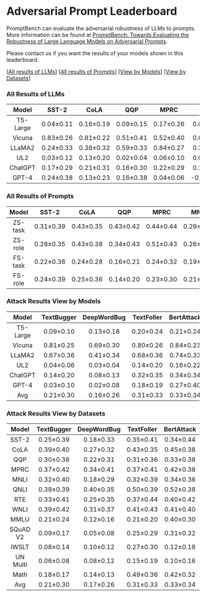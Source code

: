 # Adversarial Prompt Leaderboard

PromptBench can evaluate the adversarial robustness of LLMs to prompts. More information can be found at [PromptBench: Towards Evaluating the Robustness of Large Language Models on Adversarial Prompts](https://arxiv.org/abs/2306.04528).

Please contact us if you want the results of your models shown in this leaderboard.


[[All results of LLMs](#all-results-of-llms)] [[All results of Prompts](#all-results-of-prompts)] [[View by Models](#attack-results-view-by-models)] [[View by Datasets](#attack-results-view-by-datasets)]




### All Results of LLMs

|   Model  |   SST-2   |    CoLA   |    QQP    |    MPRC   |    MNLI    |    QNLI   |    RTE    |    WNLI   |    MMLU   |  SQuAD v2 |   IWSLT   |  UN Multi  |    Math   |    Avg    |
|:--------:|:---------:|:---------:|:---------:|:---------:|:----------:|:---------:|:---------:|:---------:|:---------:|:---------:|:---------:|:----------:|:---------:|:---------:|
| T5-Large | 0.04±0.11 | 0.16±0.19 | 0.09±0.15 | 0.17±0.26 |  0.08±0.13 | 0.33±0.25 | 0.08±0.13 | 0.13±0.14 | 0.11±0.18 | 0.05±0.12 | 0.14±0.17 |  0.13±0.14 | 0.24±0.21 | 0.13±0.19 |
|  Vicuna  | 0.83±0.26 | 0.81±0.22 | 0.51±0.41 | 0.52±0.40 |  0.67±0.38 | 0.87±0.19 | 0.78±0.23 | 0.78±0.27 | 0.41±0.24 |     -     |     -     |      -     |     -     | 0.69±0.34 |
|  LLaMA2  | 0.24±0.33 | 0.38±0.32 | 0.59±0.33 | 0.84±0.27 |  0.32±0.32 | 0.51±0.39 | 0.68±0.39 | 0.73±0.37 | 0.28±0.24 |     -     |     -     |      -     |     -     | 0.51±0.39 |
|    UL2   | 0.03±0.12 | 0.13±0.20 | 0.02±0.04 | 0.06±0.10 |  0.06±0.12 | 0.05±0.11 | 0.02±0.04 | 0.04±0.03 | 0.05±0.11 | 0.10±0.18 | 0.15±0.11 |  0.05±0.05 | 0.21±0.21 | 0.08±0.14 |
|  ChatGPT | 0.17±0.29 | 0.21±0.31 | 0.16±0.30 | 0.22±0.29 |  0.13±0.18 | 0.25±0.31 | 0.09±0.13 | 0.14±0.12 | 0.14±0.18 | 0.22±0.28 | 0.17±0.26 |  0.12±0.18 | 0.33±0.31 | 0.18±0.26 |
|   GPT-4  | 0.24±0.38 | 0.13±0.23 | 0.16±0.38 | 0.04±0.06 | -0.03±0.02 | 0.05±0.23 | 0.03±0.05 | 0.04±0.04 | 0.04±0.04 | 0.27±0.31 | 0.07±0.14 | -0.02±0.01 | 0.02±0.18 | 0.08±0.21 |



### All Results of Prompts

|  Model  |   SST-2   |    CoLA   |    QQP    |    MPRC   |    MNLI   |    QNLI   |    RTE    |    WNLI   |    MMLU   |  SQuAD v2 |   IWSLT   |  UN Multi |    Math   |    Avg    |
|:-------:|:---------:|:---------:|:---------:|:---------:|:---------:|:---------:|:---------:|:---------:|:---------:|:---------:|:---------:|:---------:|:---------:|:---------:|
| ZS-task | 0.31±0.39 | 0.43±0.35 | 0.43±0.42 | 0.44±0.44 | 0.29±0.35 | 0.46±0.39 | 0.33±0.39 | 0.36±0.36 | 0.25±0.23 | 0.16±0.26 | 0.18±0.22 | 0.17±0.18 | 0.33±0.26 | 0.33±0.36 |
| ZS-role | 0.28±0.35 | 0.43±0.38 | 0.34±0.43 | 0.51±0.43 | 0.26±0.33 | 0.51±0.40 | 0.35±0.40 | 0.39±0.39 | 0.22±0.26 | 0.20±0.28 | 0.24±0.25 | 0.15±0.16 | 0.39±0.30 | 0.34±0.37 |
| FS-task | 0.22±0.38 | 0.24±0.28 | 0.16±0.21 | 0.24±0.32 | 0.19±0.29 | 0.30±0.34 | 0.31±0.39 | 0.37±0.41 | 0.18±0.23 | 0.06±0.11 | 0.08±0.09 | 0.04±0.07 | 0.16±0.18 | 0.21±0.31 |
| FS-role | 0.24±0.39 | 0.25±0.36 | 0.14±0.20 | 0.23±0.30 | 0.21±0.33 | 0.32±0.36 | 0.27±0.38 | 0.33±0.38 | 0.14±0.20 | 0.07±0.12 | 0.11±0.10 | 0.04±0.07 | 0.17±0.17 | 0.21±0.31 |



### Attack Results View by Models

|   Model  | TextBugger | DeepWordBug | TextFoller | BertAttack |  CheckList | StressTest |  Semantic |
|:--------:|:----------:|:-----------:|:----------:|:----------:|:----------:|:----------:|:---------:|
| T5-Large |  0.09±0.10 |  0.13±0.18  |  0.20±0.24 |  0.21±0.24 |  0.04±0.08 |  0.18±0.24 | 0.10±0.09 |
|  Vicuna  |  0.81±0.25 |  0.69±0.30  |  0.80±0.26 |  0.84±0.23 |  0.64±0.27 |  0.29±0.40 | 0.74±0.25 |
|  LLaMA2  |  0.67±0.36 |  0.41±0.34  |  0.68±0.36 |  0.74±0.33 |  0.34±0.33 |  0.20±0.30 | 0.66±0.35 |
|    UL2   |  0.04±0.06 |  0.03±0.04  |  0.14±0.20 |  0.16±0.22 |  0.04±0.07 |  0.06±0.09 | 0.06±0.08 |
|  ChatGPT |  0.14±0.20 |  0.08±0.13  |  0.32±0.35 |  0.34±0.34 |  0.07±0.13 |  0.06±0.12 | 0.26±0.22 |
|   GPT-4  |  0.03±0.10 |  0.02±0.08  |  0.18±0.19 |  0.27±0.40 | -0.02±0.09 |  0.03±0.15 | 0.03±0.16 |
|    Avg   |  0.21±0.30 |  0.16±0.26  |  0.31±0.33 |  0.33±0.34 |  0.12±0.23 |  0.11±0.23 | 0.22±0.26 |



### Attack Results View by Datasets


|   Model  | TextBugger | DeepWordBug | TextFoller | BertAttack | CheckList | StressTest |  Semantic |
|:--------:|:----------:|:-----------:|:----------:|:----------:|:---------:|:----------:|:---------:|
|   SST-2  |  0.25±0.39 |  0.18±0.33  |  0.35±0.41 |  0.34±0.44 | 0.22±0.36 |  0.15±0.31 | 0.28±0.35 |
|   CoLA   |  0.39±0.40 |  0.27±0.32  |  0.43±0.35 |  0.45±0.38 | 0.23±0.30 |  0.18±0.25 | 0.34±0.37 |
|    QQP   |  0.30±0.38 |  0.22±0.31  |  0.31±0.36 |  0.33±0.38 | 0.18±0.30 |  0.06±0.25 | 0.40±0.39 |
|   MPRC   |  0.37±0.42 |  0.34±0.41  |  0.37±0.41 |  0.42±0.38 | 0.24±0.37 |  0.25±0.33 | 0.39±0.39 |
|   MNLI   |  0.32±0.40 |  0.18±0.29  |  0.32±0.39 |  0.34±0.36 | 0.14±0.24 |  0.10±0.25 | 0.22±0.24 |
|   QNLI   |  0.38±0.39 |  0.40±0.35  |  0.50±0.39 |  0.52±0.38 | 0.25±0.39 |  0.23±0.33 | 0.40±0.35 |
|    RTE   |  0.33±0.41 |  0.25±0.35  |  0.37±0.44 |  0.40±0.42 | 0.18±0.32 |  0.17±0.24 | 0.42±0.40 |
|   WNLI   |  0.39±0.42 |  0.31±0.37  |  0.41±0.43 |  0.41±0.40 | 0.24±0.32 |  0.20±0.27 | 0.49±0.39 |
|   MMLU   |  0.21±0.24 |  0.12±0.16  |  0.21±0.20 |  0.40±0.30 | 0.13±0.18 |  0.03±0.15 | 0.20±0.19 |
| SQuAD V2 |  0.09±0.17 |  0.05±0.08  |  0.25±0.29 |  0.31±0.32 | 0.02±0.03 |  0.02±0.04 | 0.08±0.09 |
|   IWSLT  |  0.08±0.14 |  0.10±0.12  |  0.27±0.30 |  0.12±0.18 | 0.10±0.10 |  0.17±0.19 | 0.18±0.14 |
| UN Multi |  0.06±0.08 |  0.08±0.12  |  0.15±0.19 |  0.10±0.16 | 0.06±0.07 |  0.09±0.11 | 0.15±0.18 |
|   Math   |  0.18±0.17 |  0.14±0.13  |  0.49±0.36 |  0.42±0.32 | 0.15±0.11 |  0.13±0.08 | 0.23±0.13 |
|    Avg   |  0.21±0.30 |  0.17±0.26  |  0.31±0.33 |  0.33±0.34 | 0.12±0.23 |  0.11±0.23 | 0.22±0.26 |

